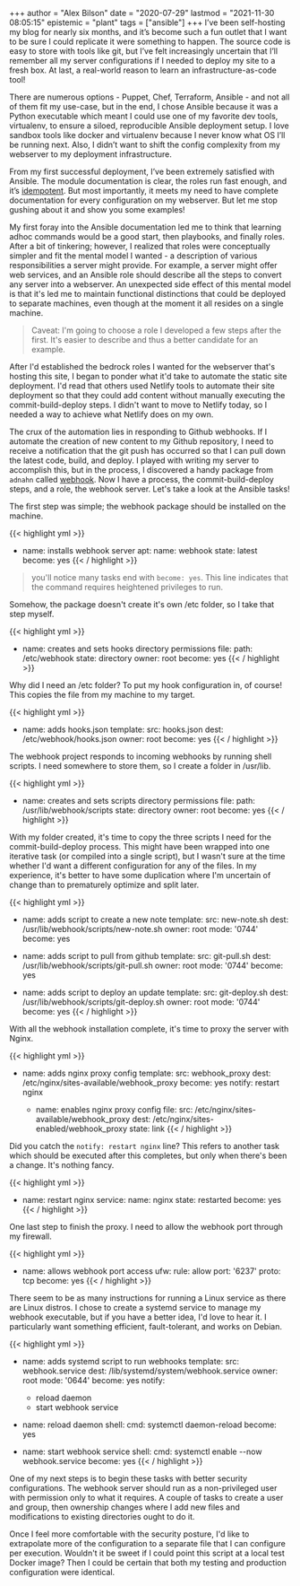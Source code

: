 +++
author = "Alex Bilson"
date = "2020-07-29"
lastmod = "2021-11-30 08:05:15"
epistemic = "plant"
tags = ["ansible"]
+++
I’ve been self-hosting my blog for nearly six months, and it’s become such a fun outlet that I want to be sure I could replicate it were something to happen. The source code is easy to store with tools like git, but I’ve felt increasingly uncertain that I’ll remember all my server configurations if I needed to deploy my site to a fresh box. At last, a real-world reason to learn an infrastructure-as-code tool!

There are numerous options - Puppet, Chef, Terraform, Ansible - and not all of them fit my use-case, but in the end, I chose Ansible because it was a Python executable which meant I could use one of my favorite dev tools, virtualenv, to ensure a siloed, reproducible Ansible deployment setup. I love sandbox tools like docker and virtualenv because I never know what OS I’ll be running next. Also, I didn’t want to shift the config complexity from my webserver to my deployment infrastructure.

From my first successful deployment, I’ve been extremely satisfied with Ansible. The module documentation is clear, the roles run fast enough, and it’s [idempotent](https://www.wordnik.com/words/idempotent). But most importantly, it meets my need to have complete documentation for every configuration on my webserver. But let me stop gushing about it and show you some examples!

My first foray into the Ansible documentation led me to think that learning adhoc commands would be a good start, then playbooks, and finally roles. After a bit of tinkering; however, I realized that roles were conceptually simpler and fit the mental model I wanted - a description of various responsibilities a server might provide. For example, a server might offer web services, and an Ansible role should describe all the steps to convert any server into a webserver. An unexpected side effect of this mental model is that it's led me to maintain functional distinctions that could be deployed to separate machines, even though at the moment it all resides on a single machine.

> Caveat: I'm going to choose a role I developed a few steps after the first. It's easier to describe and thus a better candidate for an example.

After I'd established the bedrock roles I wanted for the webserver that's hosting this site, I began to ponder what it'd take to automate the static site deployment. I'd read that others used Netlify tools to automate their site deployment so that they could add content without manually executing the commit-build-deploy steps. I didn't want to move to Netlify today, so I needed a way to achieve what Netlify does on my own.

The crux of the automation lies in responding to Github webhooks. If I automate the creation of new content to my Github repository, I need to receive a notification that the git push has occurred so that I can pull down the latest code, build, and deploy. I played with writing my server to accomplish this, but in the process, I discovered a handy package from `adnahn` called [webhook](https://github.com/adnanh/webhook). Now I have a process, the commit-build-deploy steps, and a role, the webhook server. Let's take a look at the Ansible tasks!

The first step was simple; the webhook package should be installed on the machine.

{{< highlight yml >}}
- name: installs webhook server
  apt:
    name: webhook
    state: latest
  become: yes
{{< / highlight >}}

> you'll notice many tasks end with `become: yes`. This line indicates that the command requires heightened privileges to run.

Somehow, the package doesn't create it's own /etc folder, so I take that step myself.

{{< highlight yml >}}
- name: creates and sets hooks directory permissions
  file:
    path: /etc/webhook
    state: directory
    owner: root
  become: yes
{{< / highlight >}}

Why did I need an /etc folder? To put my hook configuration in, of course! This copies the file from my machine to my target.

{{< highlight yml >}}
- name: adds hooks.json
  template:
    src: hooks.json
    dest: /etc/webhook/hooks.json
    owner: root
  become: yes
{{< / highlight >}}

The webhook project responds to incoming webhooks by running shell scripts. I need somewhere to store them, so I create a folder in /usr/lib.

{{< highlight yml >}}
- name: creates and sets scripts directory permissions
  file:
    path: /usr/lib/webhook/scripts
    state: directory
    owner: root
  become: yes
{{< / highlight >}}

With my folder created, it's time to copy the three scripts I need for the commit-build-deploy process. This might have been wrapped into one iterative task (or compiled into a single script), but I wasn't sure at the time whether I'd want a different configuration for any of the files. In my experience, it's better to have some duplication where I'm uncertain of change than to prematurely optimize and split later.

{{< highlight yml >}}
- name: adds script to create a new note
  template:
    src: new-note.sh
    dest: /usr/lib/webhook/scripts/new-note.sh
    owner: root
    mode: '0744'
  become: yes

- name: adds script to pull from github
  template:
    src: git-pull.sh
    dest: /usr/lib/webhook/scripts/git-pull.sh
    owner: root
    mode: '0744'
  become: yes

- name: adds script to deploy an update
  template:
    src: git-deploy.sh
    dest: /usr/lib/webhook/scripts/git-deploy.sh
    owner: root
    mode: '0744'
  become: yes
{{< / highlight >}}

With all the webhook installation complete, it's time to proxy the server with Nginx.

{{< highlight yml >}}
- name: adds nginx proxy config
  template:
    src: webhook_proxy
    dest: /etc/nginx/sites-available/webhook_proxy
  become: yes
  notify: restart nginx

  - name: enables nginx proxy config
  file:
    src: /etc/nginx/sites-available/webhook_proxy
    dest: /etc/nginx/sites-enabled/webhook_proxy
    state: link
{{< / highlight >}}

Did you catch the `notify: restart nginx` line? This refers to another task which should be executed after this completes, but only when there's been a change. It's nothing fancy.

{{< highlight yml >}}
- name: restart nginx
  service:
    name: nginx
    state: restarted
  become: yes
{{< / highlight >}}

One last step to finish the proxy. I need to allow the webhook port through my firewall.

{{< highlight yml >}}
- name: allows webhook port access
  ufw:
    rule: allow
    port: '6237'
    proto: tcp
  become: yes
{{< / highlight >}}

There seem to be as many instructions for running a Linux service as there are Linux distros. I chose to create a systemd service to manage my webhook executable, but if you have a better idea, I'd love to hear it. I particularly want something efficient, fault-tolerant, and works on Debian.

{{< highlight yml >}}
- name: adds systemd script to run webhooks
  template:
    src: webhook.service
    dest: /lib/systemd/system/webhook.service
    owner: root
    mode: '0644'
  become: yes
  notify:
    - reload daemon
    - start webhook service

- name: reload daemon
  shell:
    cmd: systemctl daemon-reload
  become: yes

- name: start webhook service
  shell:
    cmd: systemctl enable --now webhook.service
  become: yes
{{< / highlight >}}

One of my next steps is to begin these tasks with better security configurations. The webhook server should run as a non-privileged user with permission only to what it requires. A couple of tasks to create a user and group, then ownership changes where I add new files and modifications to existing directories ought to do it.

Once I feel more comfortable with the security posture, I'd like to extrapolate more of the configuration to a separate file that I can configure per execution. Wouldn't it be sweet if I could point this script at a local test Docker image? Then I could be certain that both my testing and production configuration were identical.
